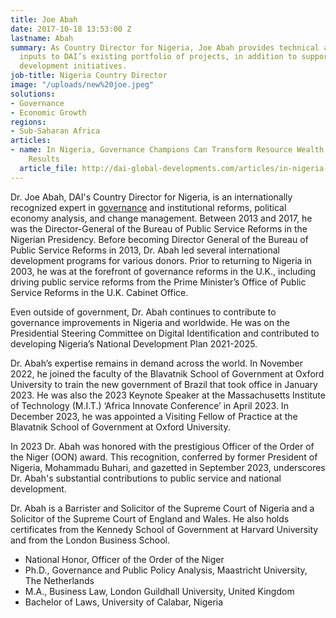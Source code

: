 ```yaml
---
title: Joe Abah
date: 2017-10-18 13:53:00 Z
lastname: Abah
summary: As Country Director for Nigeria, Joe Abah provides technical and strategic
  inputs to DAI’s existing portfolio of projects, in addition to supporting business
  development initiatives.
job-title: Nigeria Country Director
image: "/uploads/new%20joe.jpeg"
solutions:
- Governance
- Economic Growth
regions:
- Sub-Saharan Africa
articles:
- name: In Nigeria, Governance Champions Can Transform Resource Wealth into Development
    Results
  article_file: http://dai-global-developments.com/articles/in-nigeria-governance-champions-can-transform-resource-wealth-into-development-results
---
```


Dr. Joe Abah, DAI's Country Director for Nigeria, is an internationally recognized expert in [governance](http://dai-global-developments.com/articles/in-nigeria-governance-champions-can-transform-resource-wealth-into-development-results) and institutional reforms, political economy analysis, and change management. Between 2013 and 2017, he was the Director-General of the Bureau of Public Service Reforms in the Nigerian Presidency. Before becoming Director General of the Bureau of Public Service Reforms in 2013, Dr. Abah led several international development programs for various donors. Prior to returning to Nigeria in 2003, he was at the forefront of governance reforms in the U.K., including driving public service reforms from the Prime Minister’s Office of Public Service Reforms in the U.K. Cabinet Office.

Even outside of government, Dr. Abah continues to contribute to governance improvements in Nigeria and worldwide. He was on the Presidential Steering Committee on Digital Identification and contributed to developing Nigeria’s National Development Plan 2021-2025. 

Dr. Abah’s expertise remains in demand across the world. In November 2022, he joined the faculty of the Blavatnik School of Government at Oxford University to train the new government of Brazil that took office in January 2023. He was also the 2023 Keynote Speaker at the Massachusetts Institute of Technology (M.I.T.) ‘Africa Innovate Conference’ in April 2023. In December 2023, he was appointed a Visiting Fellow of Practice at the Blavatnik School of Government at Oxford University.

In 2023 Dr. Abah was honored with the prestigious Officer of the Order of the Niger (OON) award. This recognition, conferred by former President of Nigeria, Mohammadu Buhari, and gazetted in September 2023, underscores Dr. Abah's substantial contributions to public service and national development. 

Dr. Abah is a Barrister and Solicitor of the Supreme Court of Nigeria and a Solicitor of the Supreme Court of England and Wales. He also holds certificates from the Kennedy School of Government at Harvard University and from the London Business School.

* National Honor, Officer of the Order of the Niger
* Ph.D., Governance and Public Policy Analysis, Maastricht University, The Netherlands
* M.A., Business Law, London Guildhall University, United Kingdom
* Bachelor of Laws, University of Calabar, Nigeria